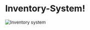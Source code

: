 # Inventory-System!
![Inventory system](https://github.com/user-attachments/assets/f7b38fac-abfb-48ed-941f-88f548970c78)
